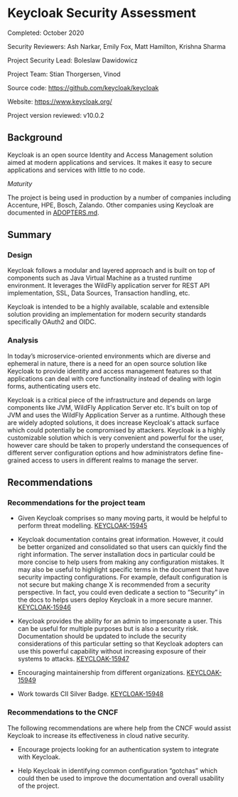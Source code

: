 # Keycloak Security Assessment

Completed: October 2020

Security Reviewers: Ash Narkar, Emily Fox, Matt Hamilton, Krishna Sharma

Project Security Lead: Boleslaw Dawidowicz

Project Team: Stian Thorgersen, Vinod

Source code: https://github.com/keycloak/keycloak

Website: https://www.keycloak.org/

Project version reviewed: v10.0.2


## Background

Keycloak is an open source Identity and Access Management solution aimed at modern applications and services.
It makes it easy to secure applications and services with little to no code.

_Maturity_

The project is being used in production by a number of companies including Accenture, HPE, Bosch, Zalando.
Other companies using Keycloak are documented in [ADOPTERS.md](https://github.com/keycloak/keycloak/blob/master/ADOPTERS.md).


## Summary

### Design

Keycloak follows a modular and layered approach and is built on top of components such as Java Virtual Machine as a
trusted runtime environment. It leverages the WildFly application server for REST API implementation, SSL, Data Sources,
Transaction handling, etc.

Keycloak is intended to be a highly available, scalable and extensible solution providing an implementation for
modern security standards specifically OAuth2 and OIDC.

### Analysis

In today’s microservice-oriented environments which are diverse and ephemeral in nature, there is a need for an
open source solution like Keycloak to provide identity and access management features so that applications can deal
with core functionality instead of dealing with login forms, authenticating users etc.

Keycloak is a critical piece of the infrastructure and depends on large components like JVM,
WildFly Application Server etc. It's built on top of JVM and uses the WildFly Application Server as a runtime. Although
these are widely adopted solutions, it does increase Keycloak's attack surface which could potentially be compromised by attackers.
Keycloak is a highly customizable solution which is very convenient and powerful for the user, however care should be
taken to properly understand the consequences of different server configuration options and how administrators define
fine-grained access to users in different realms to manage the server.


## Recommendations

### Recommendations for the project team

* Given Keycloak comprises so many moving parts, it would be helpful to perform threat modelling. [KEYCLOAK-15945](https://issues.redhat.com/browse/KEYCLOAK-15945)

* Keycloak documentation contains great information. However, it could be better organized and consolidated so that
users can quickly find the right information. The server installation docs in particular could be more concise to help
users from making any configuration mistakes. It may also be useful to highlight specific terms in the document that
have security impacting configurations. For example, default configuration is not secure but making change X is
recommended from a security perspective. In fact, you could even dedicate a section to “Security” in the docs to helps
users deploy Keycloak in a more secure manner. [KEYCLOAK-15946](https://issues.redhat.com/browse/KEYCLOAK-15946)

* Keycloak provides the ability for an admin to impersonate a user. This can be useful for multiple purposes but
is also a security risk. Documentation should be updated to include the security considerations of this particular
setting so that Keycloak adopters can use this powerful capability without increasing exposure
of their systems to attacks. [KEYCLOAK-15947](https://issues.redhat.com/browse/KEYCLOAK-15947)

* Encouraging maintainership from different organizations. [KEYCLOAK-15949](https://issues.redhat.com/browse/KEYCLOAK-15949)

* Work towards CII Silver Badge. [KEYCLOAK-15948](https://issues.redhat.com/browse/KEYCLOAK-15948)

### Recommendations to the CNCF

The following recommendations are where help from the CNCF would assist Keycloak to increase its effectiveness
in cloud native security.

* Encourage projects looking for an authentication system to integrate with Keycloak. 

* Help Keycloak in identifying common configuration “gotchas” which could then be used to improve the documentation
and overall usability of the project.
